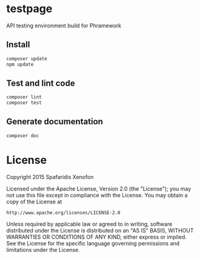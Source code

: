 testpage
==
API testing environment build for Phramework

## Install
```bash
composer update
npm update
```

## Test and lint code
```bash
composer lint
composer test
```

## Generate documentation
```bash
composer doc
```

License
=======
Copyright 2015 Spafaridis Xenofon

Licensed under the Apache License, Version 2.0 (the "License");
you may not use this file except in compliance with the License.
You may obtain a copy of the License at

    http://www.apache.org/licenses/LICENSE-2.0

Unless required by applicable law or agreed to in writing, software
distributed under the License is distributed on an "AS IS" BASIS,
WITHOUT WARRANTIES OR CONDITIONS OF ANY KIND, either express or implied.
See the License for the specific language governing permissions and
limitations under the License.
